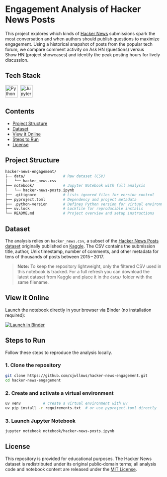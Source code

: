 # Engagement Analysis of Hacker News Posts

This project explores which kinds of [Hacker News](https://news.ycombinator.com/) submissions spark the most conversation and when authors should publish questions to maximize engagement. Using a historical snapshot of posts from the popular tech forum, we compare comment activity on Ask HN (questions) versus Show HN (project showcases) and identify the peak posting hours for lively discussion.

## Tech Stack

<div>
  <img src="https://cdn.jsdelivr.net/gh/devicons/devicon/icons/python/python-original.svg" title="Python" width="40" height="40" />&nbsp;
  <img src="https://cdn.jsdelivr.net/gh/devicons/devicon/icons/jupyter/jupyter-original.svg" title="Jupyter" width="40" height="40" />&nbsp;
</div>

## Contents

-   [Project Structure](#project-structure)
-   [Dataset](#dataset)
-   [View it Online](#view-it-online)
-   [Steps to Run](#steps-to-run)
-   [License](#license)

## Project Structure

```bash
hacker-news-engagement/
├── data/                 # Raw dataset (CSV)
│   └── hacker_news.csv
├── notebook/             # Jupyter Notebook with full analysis
│   └── hacker-news-posts.ipynb
├── .gitignore            # Lists ignored files for version control
├── pyproject.toml        # Dependency and project metadata
├── .python-version       # Defines Python version for virtual environments
├── uv.lock               # Lockfile for reproducible installs
└── README.md             # Project overview and setup instructions
```

## Dataset

The analysis relies on `hacker_news.csv`, a subset of the [Hacker News Posts dataset](https://www.kaggle.com/datasets/hacker-news/hacker-news-posts) originally published on [Kaggle](https://www.kaggle.com/). The CSV contains the submission title, author, Unix timestamp, number of comments, and other metadata for tens of thousands of posts between 2015 – 2017.

> **Note:** To keep the repository lightweight, only the filtered CSV used in this notebook is tracked. For a full refresh you can download the latest dataset from Kaggle and place it in the `data/` folder with the same filename.

## View it Online

Launch the notebook directly in your browser via Binder (no installation required):

[![Launch in Binder](https://mybinder.org/badge_logo.svg)]()

## Steps to Run

Follow these steps to reproduce the analysis locally.

### 1. Clone the repository

```bash
git clone https://github.com/xjwllmws/hacker-news-engagement.git
cd hacker-news-engagement
```

### 2. Create and activate a virtual environment

```bash
uv venv          # create a virtual environment with uv
uv pip install -r requirements.txt  # or use pyproject.toml directly
```

### 3. Launch Jupyter Notebook

```bash
jupyter notebook notebook/hacker-news-posts.ipynb
```

## License

This repository is provided for educational purposes. The Hacker News dataset is redistributed under its original public‑domain terms; all analysis code and notebook content are released under the [MIT License](./LICENSE).
